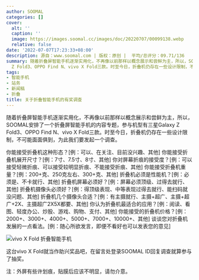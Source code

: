 ```yaml
---
author: SOOMAL
categories: []
cover:
  alt: ''
  caption: ''
  image: https://images.soomal.cc/images/doc/20220707/00099138.webp
  relative: false
date: '2022-07-07T17:23:33+08:00'
description: 源自：www.soomal.com | 版权：原创 |  平均/总评分：09.71/136
summary: 随着折叠屏智能手机逐渐实用化，不再像以前那样以概念展示和尝鲜为主，所以，SOOMAL安排了一个折叠屏智能手机的内容专题，参与机型有三星Galaxy
  Z Fold3、OPPO Find N、vivo X Fold三款。时至今日，折叠机仍存在一些设计限制，不可能面面俱到，为此我们要发起一个调查
tags:
- 智能手机
- 站务
- 新闻稿
- 折叠
title: 关于折叠智能手机的有奖调查
---
```


随着折叠屏智能手机逐渐实用化，不再像以前那样以概念展示和尝鲜为主，所以，SOOMAL安排了一个折叠屏智能手机的内容专题，参与机型有三星Galaxy Z Fold3、OPPO Find N、vivo X Fold三款。时至今日，折叠机仍存在一些设计限制，不可能面面俱到，为此我们要发起一个调查。


你能接受折叠机这种形态？[例：可以、在关注、目前没兴趣、其他]
你能接受折叠机展开尺寸？[例：7寸、7.5寸、8寸、其他] 
你对屏幕折痕的接受度？[例：可以接受轻微折痕、可以接受较明显折痕、不能接受折痕、其他] 
你能接受折叠机重量？[例：200+克、250克左右、300+克、其他] 
折叠机必须是性能机？[例：必须是、不卡就行、其他] 
折叠机屏幕必须好？[例：屏幕必须顶级、过得去就行、其他] 
折叠机摄像头必须好？[例：得顶级表现、中等表现过得去就行、能扫码就没问题、其他] 
折叠机几个摄像头合适？[例：有主摄就行、主摄+超广、主摄+超广+2X、主摄超广2X5X都要、其他] 
你认为折叠机最适合的应用？[例：阅读、看图、轻度办公、炒股、游戏、购物、支付、其他] 
你能接受的折叠机价格？[例：2000+、3000+、4000+、5000+、7000+、10000+、其他] 
谈谈您对折叠机发展的一点看法。[例：随心所欲发言，即便不看好也可以发表您的意见]

![vivo X Fold 折叠智能手机](https://images.soomal.cc/images/doc/20220415/00098079.webp)




这台vivo X Fold就当作助兴奖品吧，在留言处登录SOOMAL ID回复调查就算参与了抽奖。

注：外屏有些许划痕，贴膜后应该不明显，请勿介意。